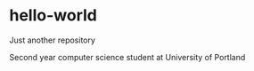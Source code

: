 # hello-world
Just another repository

Second year computer science student at University of Portland
